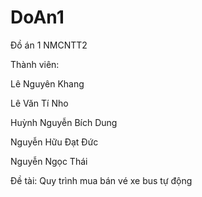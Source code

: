 ﻿# DoAn1
Đồ án 1 NMCNTT2

Thành viên:

Lê Nguyên Khang

Lê Văn Tí Nho

Huỳnh Nguyễn Bích Dung

Nguyễn Hữu Đạt Đức

Nguyễn Ngọc Thái

Đề tài: Quy trình mua bán vé xe bus tự động